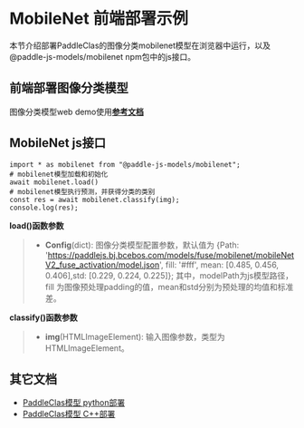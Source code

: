 
# MobileNet 前端部署示例

本节介绍部署PaddleClas的图像分类mobilenet模型在浏览器中运行，以及@paddle-js-models/mobilenet npm包中的js接口。


## 前端部署图像分类模型

图像分类模型web demo使用[**参考文档**](../../../../application/js/web_demo/)


## MobileNet js接口

```
import * as mobilenet from "@paddle-js-models/mobilenet";
# mobilenet模型加载和初始化
await mobilenet.load()
# mobilenet模型执行预测，并获得分类的类别
const res = await mobilenet.classify(img);
console.log(res);
```

**load()函数参数**

> * **Config**(dict): 图像分类模型配置参数，默认值为 {Path: 'https://paddlejs.bj.bcebos.com/models/fuse/mobilenet/mobileNetV2_fuse_activation/model.json', fill: '#fff', mean: [0.485, 0.456, 0.406],std: [0.229, 0.224, 0.225]}; 其中，modelPath为js模型路径，fill 为图像预处理padding的值，mean和std分别为预处理的均值和标准差。


**classify()函数参数**
> * **img**(HTMLImageElement): 输入图像参数，类型为HTMLImageElement。



## 其它文档

- [PaddleClas模型 python部署](../../paddleclas/python/)
- [PaddleClas模型 C++部署](../cpp/)
